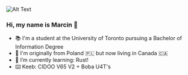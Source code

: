 ![Alt Text](https://i.ibb.co/XX0sLYy/ezgif-com-crop.gif)

### Hi, my name is Marcin 👋
- 📚 I'm a student at the University of Toronto pursuing a Bachelor of Information Degree
- 📍 I'm originally from Poland 🇵🇱 but now living in Canada 🇨🇦
- 🌱 I’m currently learning: Rust! 
- ⌨️ Keeb: CIDOO V65 V2 + Boba U4T's  

<!--
**jackchinski/jackchinski** is a ✨ _special_ ✨ repository because its `README.md` (this file) appears on your GitHub profile.

Here are some ideas to get you started:

- 🔭 I’m currently working on ...
- 🌱 I’m currently learning ...
- 👯 I’m looking to collaborate on ...
- 🤔 I’m looking for help with ...
- 💬 Ask me about ...
- 📫 How to reach me: ...
- 😄 Pronouns: ...
- ⚡ Fun fact: ...
-->

